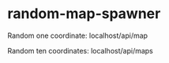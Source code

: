 # random-map-spawner
Random one coordinate: localhost/api/map

Random ten coordinates: localhost/api/maps
